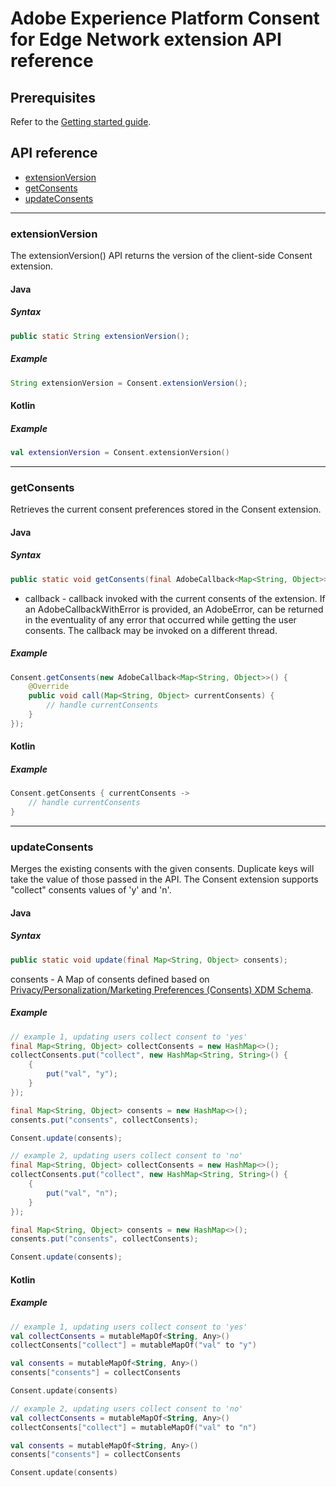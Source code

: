 # Adobe Experience Platform Consent for Edge Network extension API reference

## Prerequisites

Refer to the [Getting started guide](getting-started.md).

## API reference

- [extensionVersion](#extensionversion)
- [getConsents](#getConsents)
- [updateConsents](#updateConsents)
------

### extensionVersion

The extensionVersion() API returns the version of the client-side Consent extension.

#### Java

##### Syntax
```java
public static String extensionVersion();
```

##### Example
```java
String extensionVersion = Consent.extensionVersion();
```

#### Kotlin

##### Example
```kotlin
val extensionVersion = Consent.extensionVersion()
```

------

### getConsents

Retrieves the current consent preferences stored in the Consent extension.

#### Java

##### Syntax
```java
public static void getConsents(final AdobeCallback<Map<String, Object>> callback);
```
* callback - callback invoked with the current consents of the extension. If an AdobeCallbackWithError is provided, an AdobeError, can be returned in the eventuality of any error that occurred while getting the user consents. The callback may be invoked on a different thread.

##### Example
```java
Consent.getConsents(new AdobeCallback<Map<String, Object>>() {
    @Override
    public void call(Map<String, Object> currentConsents) {
        // handle currentConsents
    }
});
```

#### Kotlin

##### Example
```kotlin
Consent.getConsents { currentConsents ->
    // handle currentConsents
}
```

------


### updateConsents

Merges the existing consents with the given consents. Duplicate keys will take the value of those passed in the API.
The Consent extension supports "collect" consents values of 'y' and 'n'.

#### Java

##### Syntax
```java
public static void update(final Map<String, Object> consents);
```
consents - A Map of consents defined based on [Privacy/Personalization/Marketing Preferences (Consents) XDM Schema](https://github.com/adobe/xdm/blob/master/docs/reference/mixins/profile/profile-consents.schema.md).

##### Example
```java
// example 1, updating users collect consent to 'yes'
final Map<String, Object> collectConsents = new HashMap<>();
collectConsents.put("collect", new HashMap<String, String>() {
    {
        put("val", "y");
    }
});

final Map<String, Object> consents = new HashMap<>();
consents.put("consents", collectConsents);

Consent.update(consents);
```

```java
// example 2, updating users collect consent to 'no'
final Map<String, Object> collectConsents = new HashMap<>();
collectConsents.put("collect", new HashMap<String, String>() {
    {
        put("val", "n");
    }
});

final Map<String, Object> consents = new HashMap<>();
consents.put("consents", collectConsents);

Consent.update(consents);
```

#### Kotlin

##### Example
```kotlin
// example 1, updating users collect consent to 'yes'
val collectConsents = mutableMapOf<String, Any>()
collectConsents["collect"] = mutableMapOf("val" to "y")

val consents = mutableMapOf<String, Any>()
consents["consents"] = collectConsents

Consent.update(consents)
```

```kotlin
// example 2, updating users collect consent to 'no'
val collectConsents = mutableMapOf<String, Any>()
collectConsents["collect"] = mutableMapOf("val" to "n")

val consents = mutableMapOf<String, Any>()
consents["consents"] = collectConsents

Consent.update(consents)
```
